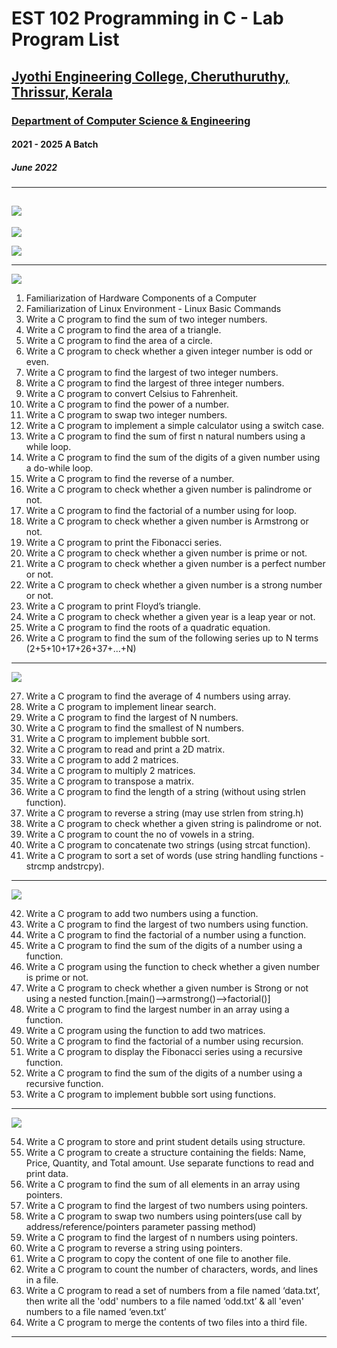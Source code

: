 # EST 102 Programming in C - Lab Program List
## [Jyothi Engineering College, Cheruthuruthy, Thrissur, Kerala](https://jecc.ac.in/)
### [Department of Computer Science & Engineering](https://jecc.ac.in/departments/computer_science_engineering)
#### 2021 - 2025 A Batch
##### June 2022
---
## [![](https://img.shields.io/badge/Download-Link-brightgreen)](https://github.com/paulshaiju/clab)

[![](https://img.shields.io/badge/Programs%20by-Alwin%20Mathew-orange)](mailto:alwinmathew.cse21@jecc.ac.in)

[![](https://img.shields.io/badge/GCC%20%26%20GEANY-Installation%20on%20Windows%20-yellow)](https://github.com/paulshaiju/clab/blob/master/INSTALL_gcc_geany_on_windows.pdf)

---
[![](https://img.shields.io/badge/Cycle-1-blue)](https://github.com/paulshaiju/clab/tree/master/Cycle-1)
1. Familiarization of Hardware Components of a Computer
2. Familiarization of Linux Environment - Linux Basic Commands
3. Write a C program to find the sum of two integer numbers.
4. Write a C program to find the area of a triangle.
5. Write a C program to find the area of a circle.
6. Write a C program to check whether a given integer number is odd or even.
7. Write a C program to find the largest of two integer numbers.
8. Write a C program to find the largest of three integer numbers.
9. Write a C program to convert Celsius to Fahrenheit.
10. Write a C program to find the power of a number.
11. Write a C program to swap two integer numbers.
12. Write a C program to implement a simple calculator using a switch case.
13. Write a C program to find the sum of first n natural numbers using a while loop.
14. Write a C program to find the sum of the digits of a given number using a do-while loop.
15. Write a C program to find the reverse of a number.
16. Write a C program to check whether a given number is palindrome or not.
17. Write a C program to find the factorial of a number using for loop.
18. Write a C program to check whether a given number is Armstrong or not.
19. Write a C program to print the Fibonacci series.
20. Write a C program to check whether a given number is prime or not.
21. Write a C program to check whether a given number is a perfect number or not.
22. Write a C program to check whether a given number is a strong number or not.
23. Write a C program to print Floyd’s triangle.
24. Write a C program to check whether a given year is a leap year or not. 
25. Write a C program to find the roots of a quadratic equation.
26. Write a C program to find the sum of the following series up to N terms (2+5+10+17+26+37+...+N)
---
[![](https://img.shields.io/badge/Cycle-2-blue)](https://github.com/paulshaiju/clab/tree/master/Cycle-2)

27. Write a C program to find the average of 4 numbers using array.
28. Write a C program to implement linear search.
29. Write a C program to find the largest of N numbers.
30. Write a C program to find the smallest of N numbers.
31. Write a C program to implement bubble sort.
32. Write a C program to read and print a 2D matrix.
33. Write a C program to add 2 matrices.
34. Write a C program to multiply 2 matrices.
35. Write a C program to transpose a matrix.
36. Write a C program to find the length of a string (without using strlen function).
37. Write a C program to reverse a string (may use strlen from string.h)
38. Write a C program to check whether a given string is palindrome or not.
39. Write a C program to count the no of vowels in a string.
40. Write a C program to concatenate two strings (using strcat function).
41. Write a C program to sort a set of words (use string handling functions - strcmp andstrcpy).
---
[![](https://img.shields.io/badge/Cycle-3-blue)](https://github.com/paulshaiju/clab/tree/master/Cycle-3)

42. Write a C program to add two numbers using a function.
43. Write a C program to find the largest of two numbers using function.
44. Write a C program to find the factorial of a number using a function.
45. Write a C program to find the sum of the digits of a number using a function.
46. Write a C program using the function to check whether a given number is prime or not.
47. Write a C program to check whether a given number is Strong or not using a nested function.[main()-->armstrong()-->factorial()]
48. Write a C program to find the largest number in an array using a function.
49. Write a C program using the function to add two matrices.
50. Write a C program to find the factorial of a number using recursion.
51. Write a C program to display the Fibonacci series using a recursive function.
52. Write a C program to find the sum of the digits of a number using a recursive function.
53. Write a C program to implement bubble sort using functions.
---
[![](https://img.shields.io/badge/Cycle-4-blue)](https://github.com/paulshaiju/clab/tree/master/Cycle-4)

54. Write a C program to store and print student details using structure.
55. Write a C program to create a structure containing the fields: Name, Price, Quantity, and Total amount. Use separate functions to read and print data.
56. Write a C program to find the sum of all elements in an array using pointers.
57. Write a C program to find the largest of two numbers using pointers.
58. Write a C program to swap two numbers using pointers(use call by address/reference/pointers parameter passing method)
59. Write a C program to find the largest of n numbers using pointers.
60. Write a C program to reverse a string using pointers.
61. Write a C program to copy the content of one file to another file.
62. Write a C program to count the number of characters, words, and lines in a file.
63. Write a C program to read a set of numbers from a file named ‘data.txt’, then write all the 'odd' numbers to a file named ‘odd.txt’ & all 'even' numbers to a file named ‘even.txt’
64. Write a C program to merge the contents of two files into a third file.
---